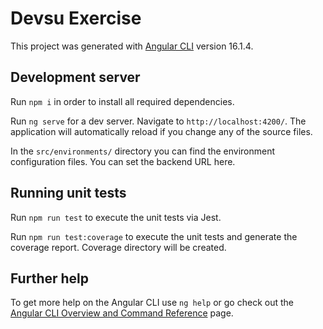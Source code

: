 # Devsu Exercise

This project was generated with [Angular CLI](https://github.com/angular/angular-cli) version 16.1.4.

## Development server
Run `npm i` in order to install all required dependencies.

Run `ng serve` for a dev server. Navigate to `http://localhost:4200/`. The application will automatically reload if you change any of the source files.

In the `src/environments/` directory you can find the environment configuration files. You can set the backend URL here.

## Running unit tests

Run `npm run test` to execute the unit tests via Jest.

Run `npm run test:coverage` to execute the unit tests and generate the coverage report. Coverage directory will be created.

## Further help

To get more help on the Angular CLI use `ng help` or go check out the [Angular CLI Overview and Command Reference](https://angular.io/cli) page.
